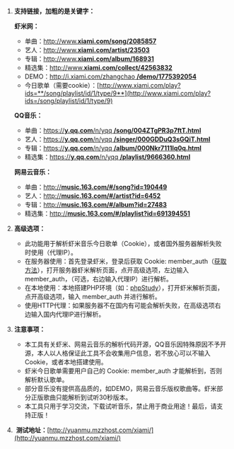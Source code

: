 1.  **支持链接，加粗的是关键字：**

    **虾米网：**

    *   单曲：[http://www.**xiami.com/song/2085857**](http://www.xiami.com/song/2085857)
    *   艺人：[http://www.**xiami.com/artist/23503**](http://www.xiami.com/artist/23503)
    *   专辑：[http://www.**xiami.com/album/168931**](http://www.xiami.com/album/168931)
    *   精选集：[http://www.**xiami.com/collect/42563832**](http://www.xiami.com/collect/42563832)
    *   DEMO：[http://i.xiami.com/zhangchao **/demo/1775392054**](http://i.xiami.com/zhangchao/demo/1775392054)
    *   今日歌单（需要cookie）：[http://www.xiami.com/play?ids=**/song/playlist/id/1/type/9**](http://www.xiami.com/play?ids=/song/playlist/id/1/type/9)

    **QQ音乐：**

    *   单曲：[https://**y.qq.com**/n/yqq **/song/004ZTgPR3p7ftT.html**](https://y.qq.com/n/yqq/song/004ZTgPR3p7ftT.html)
    *   艺人：[https://**y.qq.com**/n/yqq **/singer/000GDDuQ3sGQiT.html**](https://y.qq.com/n/yqq/singer/000GDDuQ3sGQiT.html)
    *   专辑：[https://**y.qq.com**/n/yqq **/album/000Nkr7111lq0q.html**](https://y.qq.com/n/yqq/album/000Nkr7111lq0q.html)
    *   精选集：[https://**y.qq.com**/n/yqq **/playlist/9666360.html**](https://y.qq.com/n/yqq/playlist/9666360.html)

    **网易云音乐：**

    *   单曲：[http://**music.163.com/#/song?id=190449**](http://music.163.com/#/song?id=190449)
    *   艺人：[http://**music.163.com/#/artist?id=6452**](http://music.163.com/#/artist?id=6452)
    *   专辑：[http://**music.163.com/#/album?id=27483**](http://music.163.com/#/album?id=27483)
    *   精选集：[http://**music.163.com/#/playlist?id=691394551**](http://music.163.com/#/playlist?id=691394551)
2.  **高级选项：**

    *   此功能用于解析虾米音乐今日歌单（Cookie），或者国外服务器解析失败时使用（代理IP）。
    *   在服务器使用：首先登录虾米，登录后获取 Cookie: member_auth（[获取方法](https://raw.githubusercontent.com/xyuanmu/parsexiami/master/assets/Chrome-Cookie.gif)），打开服务器虾米解析页面，点开高级选项，左边输入 member_auth，（可选，右边输入代理IP）进行解析。
    *   在本地使用：本地搭建PHP环境（如：[phpStudy](http://www.phpstudy.net/)），打开虾米解析页面，点开高级选项，输入 member_auth 并进行解析。
    *   使用HTTP代理：如果服务器不在国内有可能会解析失败，在高级选项右边输入国内代理IP进行解析。
3.  **注意事项：**

    *   本工具有关虾米、网易云音乐的解析代码开源，QQ音乐因特殊原因不予开源，本人以人格保证此工具不会收集用户信息，若不放心可以不输入 Cookie，或者本地搭建使用。
    *   虾米今日歌单需要用户自己的 Cookie: member_auth 才能解析到，否则解析默认歌单。
    *   部分音乐没有提供高品质的，如DEMO，网易云音乐版权歌曲等。虾米部分正版歌曲只能解析到试听30秒版本。
    *   本工具只用于学习交流，下载试听音乐，禁止用于商业用途！最后，请支持正版！
4.  **测试地址：**[http://yuanmu.mzzhost.com/xiami/](http://yuanmu.mzzhost.com/xiami/)
